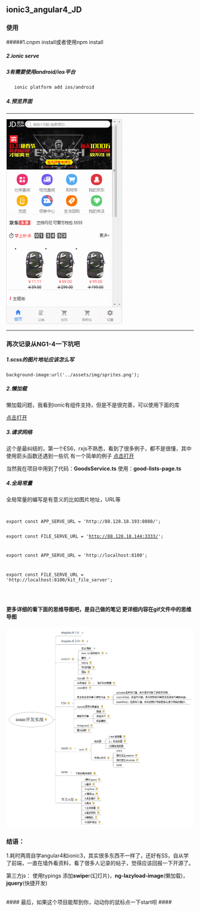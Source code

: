 ## ionic3_angular4_JD ##

### 使用 ###
#####1.cnpm install或者使用npm install

##### 2.ionic serve  ####


##### 3有需要使用android/ios平台 ####


       ionic platform add ios/android



##### 4.预览界面 ####

----------

<img src="/gif/GIF.gif"  alt="上海鲜花港 - 郁金香" />




----------
### 再次记录从NG1-4一下坑吧 ###

##### 1.scss的图片地址应该怎么写 ####

    background-image:url('../assets/img/sprites.png');
##### 2.懒加载 ####
懒加载问题，我看到ionic有组件支持，但是不是很完善，可以使用下面的库

[点击打开](https://github.com/tjoskar/ng-lazyload-image)

##### 3.请求网络 ####
这个是最纠结的，第一个ES6，rxjs不熟悉，看到了很多例子，都不是很懂，其中使用箭头函数还遇到一些坑
有一个简单的例子 [点击打开](https://www.djamware.com/post/58e657b680aca764ec903c2d/ionic-3-and-angular-4-mobile-app-example)

当然我在项目中用到了代码：**GoodsService.ts** 使用：**good-lists-page.ts**

##### 4.全局常量 ####

全局常量的编写是有意义的比如图片地址，URL等

<code>
<pre>
export const APP_SERVE_URL = 'http://88.128.18.193:8080/';

export const FILE_SERVE_URL = 'http://88.128.18.144:3333/';

 export const APP_SERVE_URL = 'http://localhost:8100';

export const FILE_SERVE_URL = 'http://localhost:8100/kit_file_server';
</pre>
</code>

#### 更多详细的看下面的思维导图吧，是自己做的笔记 更详细内容在gif文件中的思维导图 ####

<img src="/gif/daotu.png"  alt="上海鲜花港 - 郁金香" />

### 结语： ###
1.耗时两周自学angular4和ionic3，其实很多东西不一样了，还好有SS，自从学了前端，一直在墙外看资料，看了很多人记录的帖子，觉得应该回报一下开源了。


第三方js：
使用typings 添加**swipe**r(幻灯片)，**ng-lazyload-image**(懒加载)，**jquery**(快捷开发)

<br>
#### 最后，如果这个项目能帮到你，动动你的鼠标点一下start呗 ####
